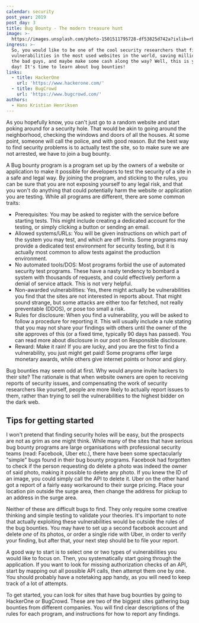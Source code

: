 ```yaml
---
calendar: security
post_year: 2019
post_day: 3
title: Bug Bounty - The modern treasure hunt
image: >-
  https://images.unsplash.com/photo-1501511795728-df53825d742a?ixlib=rb-1.2.1&ixid=eyJhcHBfaWQiOjEyMDd9&auto=format&fit=crop&w=1234&q=80
ingress: >-
  So, you would like to be one of the cool security researchers that find
  vulnerabilities in the most used websites in the world, saving millions from
  the bad guys, and maybe make some cash along the way? Well, this is your lucky
  day! It's time to learn about bug bounties!
links:
  - title: HackerOne
    url: 'https://www.hackerone.com/'
  - title: BugCrowd
    url: 'https://www.bugcrowd.com/'
authors:
  - Hans Kristian Henriksen
---
```

As you hopefully know, you can't just go to a random website and start poking around for a security hole. That would be akin to going around the neighborhood, checking the windows and doors of all the houses. At some point, someone will call the police, and with good reason. But the best way to find security problems is to actually test the site, so to make sure we are not arrested, we have to join a bug bounty.

A Bug bounty program is a program set up by the owners of a website or application to make it possible for developers to test the security of a site in a safe and legal way. By joining the program, and sticking to the rules, you can be sure that you are not exposing yourself to any legal risk, and that you won't do anything that could potentially harm the website or application you are testing. While all programs are different, there are some common traits:

* Prerequisites: You may be asked to register with the service before starting tests. This might include creating a dedicated account for the testing, or simply clicking a button or sending an email.
* Allowed systems/URLs: You will be given instructions on which part of the system you may test, and which are off limits. Some programs may provide a dedicated test environment for security testing, but it is actually most common to allow tests against the production environment.
* No automated tools/DOS: Most programs forbid the use of automated security test programs. These have a nasty tendency to bombard a system with thousands of requests, and could effectively perform a denial of service attack. This is not very helpful.
* Non-awarded vulnerabilities: Yes, there might actually be vulnerabilities you find that the sites are not interested in reports about. That might sound strange, but some attacks are either too far fetched, not really preventable (DDOS), or pose too small a risk.
* Rules for disclosure: When you find a vulnerability, you will be asked to follow a procedure for reporting it. This will usually include a rule stating that you may not share your findings with others until the owner of the site approves of this (or a fixed time, typically 90 days has passed). You can read more about disclosure in our post on Responsible disclosure.
* Reward: Make it rain! If you are lucky, and you are the first to find a vulnerability, you just might get paid! Some programs offer large monetary awards, while others give internet points or honor and glory.

Bug bounties may seem odd at first. Why would anyone invite hackers to their site? The rationale is that when website owners are open to receiving reports of security issues, and compensating the work of security researchers like yourself, people are more likely to actually report issues to them, rather than trying to sell the vulnerabilities to the highest bidder on the dark web.

## Tips for getting started

I won't pretend that finding security holes will be easy, but the prospects are not as grim as one might think. While many of the sites that have serious bug bounty programs are large organisations with professional security teams (read: Facebook, Uber etc.), there have been some spectacularly "simple" bugs found in their bug bounty programs. Facebook had forgotten to check if the person requesting do delete a photo was indeed the owner of said photo, making it possible to delete any photo. If you knew the ID of an image, you could simply call the API to delete it. Uber on the other hand got a report of a fairly easy workaround to their surge pricing. Place your location pin outside the surge area, then change the address for pickup to an address in the surge area.

Neither of these are difficult bugs to find. They only require some creative thinking and simple testing to validate your theories. It's important to note that actually exploiting these vulnerabilities would be outside the rules of the bug bounties. You may have to set up a second facebook account and delete _one_ of its photos, or order a single ride with Uber, in order to verify your finding, but after that, your next step should be to file your report.

A good way to start is to select one or two types of vulnerabilities you would like to focus on. Then, you systematically start going through the application. If you want to look for missing authorization checks of an API, start by mapping out all possible API calls, then attempt them one by one. You should probably have a notetaking app handy, as you will need to keep track of a lot of attempts.

To get started, you can look for sites that have bug bounties by going to HackerOne or BugCrowd. These are two of the biggest sites gathering bug bounties from different companies. You will find clear descriptions of the rules for each program, and instructions for how to report any findings.
